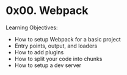 # 0x00. Webpack

Learning Objectives:

- How to setup Webpack for a basic project
- Entry points, output, and loaders
- How to add plugins
- How to split your code into chunks
- How to setup a dev server
